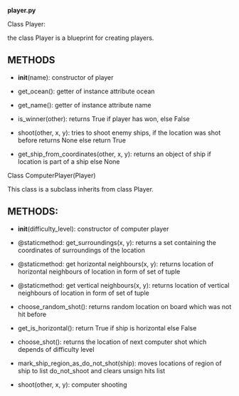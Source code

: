 __player.py__

Class Player:

the class Player is a blueprint for creating players.

## METHODS

* __init__(name): constructor of player 

* get_ocean(): getter of instance attribute ocean

* get_name(): getter of instance attribute name

* is_winner(other): returns True if player has won, else False

* shoot(other, x, y): tries to shoot enemy ships, if the location was shot before returns None else return True

* get_ship_from_coordinates(other, x, y): returns an object of ship if location is part of a ship else None


Class ComputerPlayer(Player)

This class is a subclass inherits from class Player.

## METHODS:

* __init__(difficulty_level): constructor of computer player

* @staticmethod: get_surroundings(x, y): returns a set containing the coordinates of surroundings of the location

* @staticmethod: get horizontal neighbours(x, y): returns location of horizontal neighbours of location in form of set of tuple

* @staticmethod: get vertical neighbours(x, y): returns location of vertical neighbours of location in form of set of tuple

* choose_random_shot(): returns random location on board which was not hit before 

* get_is_horizontal(): return True if ship is horizontal else False

* choose_shot(): returns the location of next computer shot which depends of difficulty level

* mark_ship_region_as_do_not_shot(ship): moves locations of region of ship to list do_not_shoot and clears unsign hits list

* shoot(other, x, y): computer shooting


